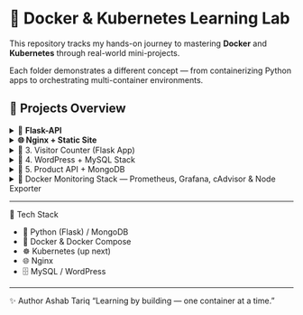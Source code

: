 # 🐳 Docker & Kubernetes Learning Lab

This repository tracks my hands-on journey to mastering **Docker** and **Kubernetes** through real-world mini-projects.  

Each folder demonstrates a different concept — from containerizing Python apps to orchestrating multi-container environments.

## 🧩 **Projects Overview**

<details>

  <summary>🧱 <b>Flask-API</b></summary>

  A simple Python REST API built with Flask, containerized with Docker.  

- Demonstrates building lightweight backend images  
- Includes unit tests (`pytest`) and dependency management

  <b>Run</b>

  ~~~bash
  docker compose up --build
  ~~~

</details>


<details>

  <summary><b>🌐 Nginx + Static Site </b> </summary>

  A minimal static website served via Nginx.

  - Shows how to serve HTML/CSS with Nginx
  - Perfect for understanding web server containers

  <b>Run</b>

  ~~~bash
  docker build -t static-site .
  docker run -d -p 8080:80 static-site
  ~~~

  

</details>

<details>
  <summary> 👥 3. Visitor Counter (Flask App) </summary>

A small Flask application that counts, stored in Redis and displays the number of visitors.

Uses Flask templating with Jinja2
Demonstrates Docker volumes & persistence
Built for hands-on Compose practice

<b>Run</b>

~~~bash
docker compose up --build
~~~

Then open 👉 [Visitor Counter](http://localhost:8080)
  
</details>



<details>
  <summary> 📰 4. WordPress + MySQL Stack </summary>

  Full multi-container setup for WordPress backed by MySQL.

  Uses Docker Compose
  Includes persistent named volumes
  Demonstrates healthchecks and inter-container networking

  Run:

  ~~~bash
  docker compose up -d
  ~~~

  Then visit 👉 [Wordpress](http://localhost:8080)

</details>


<details>
  <summary> 🌱 5. Product API + MongoDB </summary>

  Full multi-container setup for Sample Flask Product API backed by MongoDB.

- Uses Docker Compose
- Includes persistent named volumes
- Demonstrates inter-container networking

  Run:

  ~~~bash
  docker compose up -d
  ~~~

🧪 4️⃣ Test API with curl
  
  ~~~bash
  

    Add data:

    curl -X POST -H "Content-Type: application/json" \
    -d '{"name": "Laptop", "price": 1200}' \
    http://127.0.0.1:5000/items


    Get all data:

    curl http://127.0.0.1:5000/items
  ~~~

</details>


<details>
  <summary> 🧠 Docker Monitoring Stack — Prometheus, Grafana, cAdvisor & Node Exporter </summary>
  This project sets up a **complete monitoring stack** using **Docker Compose** to visualize real-time metrics of your containers and host system.  
It includes:
- 🧾 **Prometheus** — collects and stores metrics
- 📦 **cAdvisor** — exposes container-level metrics
- 🧍 **Node Exporter** — exposes host-level metrics
- 📊 **Grafana** — visualizes metrics through beautiful dashboards

## ⚙️ **Services Overview**

| Service | Port | Description |
|----------|------|-------------|
| **Prometheus** | `9090` | Time-series database for metrics |
| **Grafana** | `3000` | Dashboard UI for metrics visualization |
| **cAdvisor** | `8080` | Monitors Docker container metrics |
| **Node Exporter** | `9100` | Monitors system-level metrics |

</details>

---

🧠 Tech Stack

- 🐍 Python (Flask) / MongoDB
- 🐳 Docker & Docker Compose
- ☸️ Kubernetes (up next)
- 🌐 Nginx
- 🗄️ MySQL / WordPress

 ---
  ✨ Author
Ashab Tariq
“Learning by building — one container at a time.”
